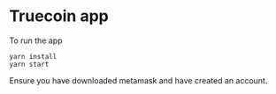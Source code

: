 # Truecoin app

To run the app
```
yarn install
yarn start
```

Ensure you have downloaded metamask and have created an account.


